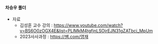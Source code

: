 #### 차승우 폴더

* 자료
  * 김성훈 교수 강의 : https://www.youtube.com/watch?v=BS6O0zOGX4E&list=PLlMkM4tgfjnLSOjrEJN31gZATbcj_MpUm
  * 2023사사과정 : https://쌤.com/영재
